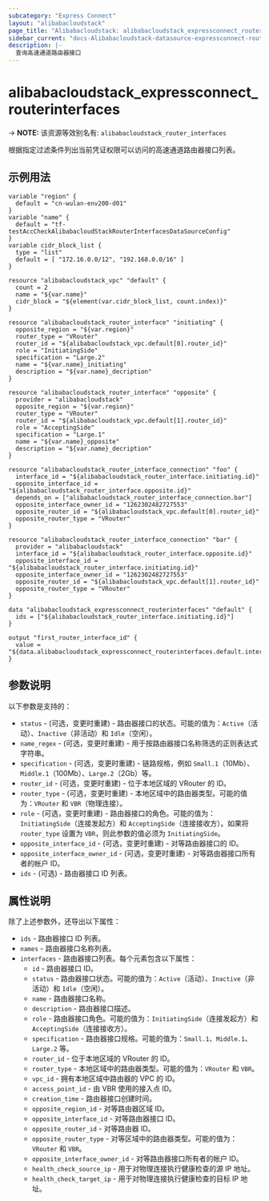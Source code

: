 ```yaml
---
subcategory: "Express Connect"
layout: "alibabacloudstack"
page_title: "Alibabacloudstack: alibabacloudstack_expressconnect_routerinterfaces"
sidebar_current: "docs-Alibabacloudstack-datasource-expressconnect-routerinterfaces"
description: |- 
  查询高速通道路由器接口
---
```


# alibabacloudstack_expressconnect_routerinterfaces
-> **NOTE:** 该资源等效别名有: `alibabacloudstack_router_interfaces`

根据指定过滤条件列出当前凭证权限可以访问的高速通道路由器接口列表。

## 示例用法

```hcl
variable "region" {
  default = "cn-wulan-env200-d01"
}
variable "name" {
  default = "tf-testAccCheckAlibabacloudStackRouterInterfacesDataSourceConfig"
}
variable cidr_block_list {
  type = "list"
  default = [ "172.16.0.0/12", "192.168.0.0/16" ]
}

resource "alibabacloudstack_vpc" "default" {
  count = 2
  name = "${var.name}"
  cidr_block = "${element(var.cidr_block_list, count.index)}"
}

resource "alibabacloudstack_router_interface" "initiating" {
  opposite_region = "${var.region}"
  router_type = "VRouter"
  router_id = "${alibabacloudstack_vpc.default[0].router_id}"
  role = "InitiatingSide"
  specification = "Large.2"
  name = "${var.name}_initiating"
  description = "${var.name}_decription"
}

resource "alibabacloudstack_router_interface" "opposite" {
  provider = "alibabacloudstack"
  opposite_region = "${var.region}"
  router_type = "VRouter"
  router_id = "${alibabacloudstack_vpc.default[1].router_id}"
  role = "AcceptingSide"
  specification = "Large.1"
  name = "${var.name}_opposite"
  description = "${var.name}_decription"
}

resource "alibabacloudstack_router_interface_connection" "foo" {
  interface_id = "${alibabacloudstack_router_interface.initiating.id}"
  opposite_interface_id = "${alibabacloudstack_router_interface.opposite.id}"
  depends_on = ["alibabacloudstack_router_interface_connection.bar"]
  opposite_interface_owner_id = "1262302482727553"
  opposite_router_id = "${alibabacloudstack_vpc.default[0].router_id}"
  opposite_router_type = "VRouter"
}

resource "alibabacloudstack_router_interface_connection" "bar" {
  provider = "alibabacloudstack"
  interface_id = "${alibabacloudstack_router_interface.opposite.id}"
  opposite_interface_id = "${alibabacloudstack_router_interface.initiating.id}"
  opposite_interface_owner_id = "1262302482727553"
  opposite_router_id = "${alibabacloudstack_vpc.default[1].router_id}"
  opposite_router_type = "VRouter"
}

data "alibabacloudstack_expressconnect_routerinterfaces" "default" {
  ids = ["${alibabacloudstack_router_interface.initiating.id}"]
}

output "first_router_interface_id" {
  value = "${data.alibabacloudstack_expressconnect_routerinterfaces.default.interfaces.0.id}"
}
```

## 参数说明

以下参数是支持的：

* `status` - (可选，变更时重建) - 路由器接口的状态。可能的值为：`Active`（活动）、`Inactive`（非活动）和 `Idle`（空闲）。
* `name_regex` - (可选，变更时重建) - 用于按路由器接口名称筛选的正则表达式字符串。
* `specification` - (可选，变更时重建) - 链路规格，例如 `Small.1`（10Mb）、`Middle.1`（100Mb）、`Large.2`（2Gb）等。
* `router_id` - (可选，变更时重建) - 位于本地区域的 VRouter 的 ID。
* `router_type` - (可选，变更时重建) - 本地区域中的路由器类型。可能的值为：`VRouter` 和 `VBR`（物理连接）。
* `role` - (可选，变更时重建) - 路由器接口的角色。可能的值为：`InitiatingSide`（连接发起方）和 `AcceptingSide`（连接接收方）。如果将 `router_type` 设置为 `VBR`，则此参数的值必须为 `InitiatingSide`。
* `opposite_interface_id` - (可选，变更时重建) - 对等路由器接口的 ID。
* `opposite_interface_owner_id` - (可选，变更时重建) - 对等路由器接口所有者的帐户 ID。
* `ids` - (可选) - 路由器接口 ID 列表。

## 属性说明

除了上述参数外，还导出以下属性：

* `ids` - 路由器接口 ID 列表。
* `names` - 路由器接口名称列表。
* `interfaces` - 路由器接口列表。每个元素包含以下属性：
  * `id` - 路由器接口 ID。
  * `status` - 路由器接口状态。可能的值为：`Active`（活动）、`Inactive`（非活动）和 `Idle`（空闲）。
  * `name` - 路由器接口名称。
  * `description` - 路由器接口描述。
  * `role` - 路由器接口角色。可能的值为：`InitiatingSide`（连接发起方）和 `AcceptingSide`（连接接收方）。
  * `specification` - 路由器接口规格。可能的值为：`Small.1`、`Middle.1`、`Large.2` 等。
  * `router_id` - 位于本地区域的 VRouter 的 ID。
  * `router_type` - 本地区域中的路由器类型。可能的值为：`VRouter` 和 `VBR`。
  * `vpc_id` - 拥有本地区域中路由器的 VPC 的 ID。
  * `access_point_id` - 由 VBR 使用的接入点 ID。
  * `creation_time` - 路由器接口创建时间。
  * `opposite_region_id` - 对等路由器区域 ID。
  * `opposite_interface_id` - 对等路由器接口 ID。
  * `opposite_router_id` - 对等路由器 ID。
  * `opposite_router_type` - 对等区域中的路由器类型。可能的值为：`VRouter` 和 `VBR`。
  * `opposite_interface_owner_id` - 对等路由器接口所有者的帐户 ID。
  * `health_check_source_ip` - 用于对物理连接执行健康检查的源 IP 地址。
  * `health_check_target_ip` - 用于对物理连接执行健康检查的目标 IP 地址。